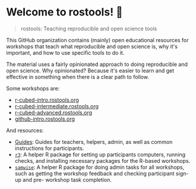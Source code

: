 # Welcome to rostools! :tada:

> rostools: Teaching reproducible and open science tools

This GitHub organization contains (mainly) open educational resources
for workshops that teach what reproducible and open science is, why it's
important, and how to use specific tools to do it.

The material uses a fairly opinionated approach to doing reproducible
and open science. Why opinionated? Because it's easier to learn and get
effective in something when there is a clear path to follow.

Some workshops are:

-   [r-cubed-intro.rostools.org](https://r-cubed-intro.rostools.org)
-   [r-cubed-intermediate.rostools.org](https://r-cubed-intermediate.rostools.org)
-   [r-cubed-advanced.rostools.org](https://r-cubed-advanced.rostools.org)
-   [github-intro.rostools.org](https://github-intro.rostools.org)

And resources:

-   [Guides](https://guides.rostools.org/): Guides for teachers,
    helpers, admin, as well as common instructions for participants.
-   [`r3`](https://gitlab.com/rostools/r3/): A helper R package for
    setting up participants computers, running checks, and installing
    necessary packages for the R-based workshops.
-   [`samwise`](https://github.com/rostools/samwise/): A helper R
    package for doing admin tasks for all workshops, such as getting the
    workshop feedback and checking participant sign-up and pre- workshop
    task completion.
